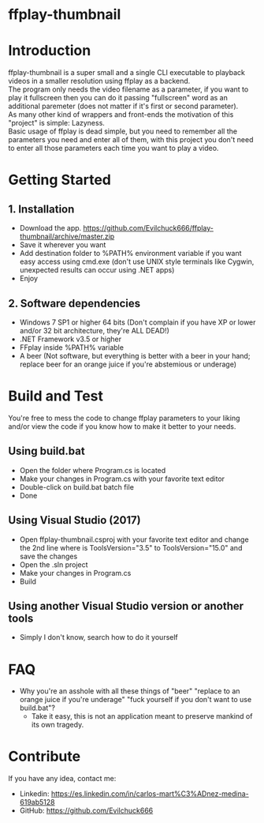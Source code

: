 # ffplay-thumbnail

# Introduction
ffplay-thumbnail is a super small and a single CLI executable to playback videos in a smaller resolution using ffplay as a backend.  
The program only needs the video filename as a parameter, if you want to play it fullscreen then you can do it passing "fullscreen" word as an additional paremeter (does not matter if it's first or second parameter).  
As many other kind of wrappers and front-ends the motivation of this "project" is simple: Lazyness.  
Basic usage of ffplay is dead simple, but you need to remember all the parameters you need and enter all of them, with this project you don't need to enter all those parameters each time you want to play a video.


# Getting Started

## 1. Installation
- Download the app. https://github.com/Evilchuck666/ffplay-thumbnail/archive/master.zip
- Save it wherever you want
- Add destination folder to %PATH% environment variable if you want easy access using cmd.exe (don't use UNIX style terminals like Cygwin, unexpected results can occur using .NET apps)
- Enjoy

## 2. Software dependencies
- Windows 7 SP1 or higher 64 bits (Don't complain if you have XP or lower and/or 32 bit architecture, they're ALL DEAD!)
- .NET Framework v3.5 or higher
- FFplay inside %PATH% variable
- A beer (Not software, but everything is better with a beer in your hand;
replace beer for an orange juice if you're abstemious or underage)

# Build and Test
You're free to mess the code to change ffplay parameters to your liking and/or view the code if you know how to make it better to your needs.

## Using build.bat
- Open the folder where Program.cs is located
- Make your changes in Program.cs with your favorite text editor
- Double-click on build.bat batch file
- Done

## Using Visual Studio (2017)
- Open ffplay-thumbnail.csproj with your favorite text editor and change the 2nd line where is ToolsVersion="3.5" to ToolsVersion="15.0" and save the changes
- Open the .sln project
- Make your changes in Program.cs
- Build

## Using another Visual Studio version or another tools
- Simply I don't know, search how to do it yourself

# FAQ
- Why you're an asshole with all these things of "beer" "replace to an orange juice if you're underage" "fuck yourself if you don't want to use build.bat"?
  - Take it easy, this is not an application meant to preserve mankind of its own tragedy.

# Contribute
If you have any idea, contact me:
 - Linkedin: https://es.linkedin.com/in/carlos-mart%C3%ADnez-medina-619ab5128
 - GitHub: https://github.com/Evilchuck666
